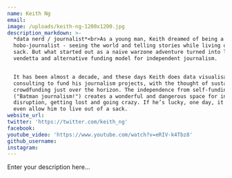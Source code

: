 ```yaml
---
name: Keith Ng
email:
image: /uploads/keith-ng-1200x1200.jpg
description_markdown: >-
  *data nerd / journalist*<br>As a young man, Keith dreamed of being a
  hobo-journalist - seeing the world and telling stories while living out of a
  sack. But what started out as a naive warzone adventure turned into lifelong
  vendetta and alternative funding model for independent journalism.


  It has been almost a decade, and these days Keith does data visualisation
  consulting to fund his journalism projects, with the thought of sustainable
  crowdfunding just over the horizon. The independence from self-funding
  ("Batman journalism!") creates a wonderful and dangerous space for innovation,
  disruption, getting lost and going crazy. If he’s lucky, one day, it might
  even allow him to live out of a sack.
website_url:
twitter: 'https://twitter.com/keith_ng'
facebook:
youtube_video: 'https://www.youtube.com/watch?v=eRIV-k4Tbz8'
github_username:
instagram:
---
```


Enter your description here...
